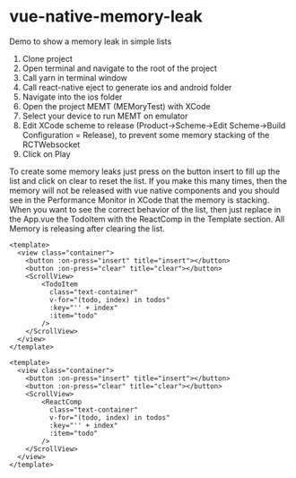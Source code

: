 # vue-native-memory-leak
Demo to show a memory leak in simple lists

1. Clone project
2. Open terminal and navigate to the root of the project
3. Call yarn in terminal window
4. Call react-native eject to generate ios and android folder
5. Navigate into the ios folder
6. Open the project MEMT (MEMoryTest) with XCode
7. Select your device to run MEMT on emulator
8. Edit XCode scheme to release (Product->Scheme->Edit Scheme->Build Configuration = Release), to prevent some memory stacking of the RCTWebsocket
9. Click on Play

To create some memory leaks just press on the button insert to fill up the list and click on clear to reset the list.
If you make this many times, then the memory will not be released with vue native components and you should see in the Performance Monitor in XCode that the memory is stacking.
When you want to see the correct behavior of the list, then just replace in the App.vue the TodoItem with the ReactComp in the Template section. All Memory is releasing after clearing the list.

```
<template>
  <view class="container">
	<button :on-press="insert" title="insert"></button>
	<button :on-press="clear" title="clear"></button>
	<ScrollView>
	    <TodoItem
	      class="text-container"
	      v-for="(todo, index) in todos"
	      :key="'' + index"
	      :item="todo"
	    />
	</ScrollView>
  </view>
</template>
```

```
<template>
  <view class="container">
	<button :on-press="insert" title="insert"></button>
	<button :on-press="clear" title="clear"></button>
	<ScrollView>
	    <ReactComp
	      class="text-container"
	      v-for="(todo, index) in todos"
	      :key="'' + index"
	      :item="todo"
	    />
	</ScrollView>
  </view>
</template>
```
